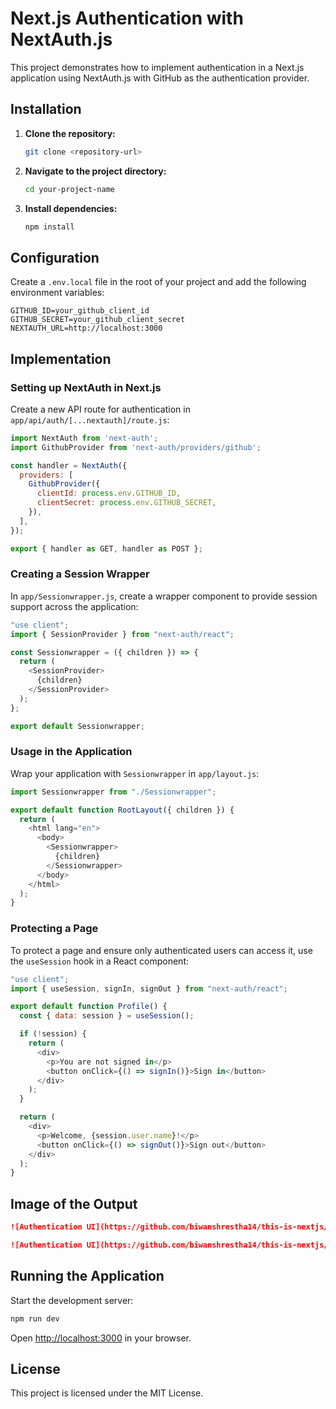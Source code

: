 # Next.js Authentication with NextAuth.js

This project demonstrates how to implement authentication in a Next.js application using NextAuth.js with GitHub as the authentication provider.

## Installation

1. **Clone the repository:**
   ```bash
   git clone <repository-url>
   ```
2. **Navigate to the project directory:**
   ```bash
   cd your-project-name
   ```
3. **Install dependencies:**
   ```bash
   npm install
   ```

## Configuration

Create a `.env.local` file in the root of your project and add the following environment variables:

```env
GITHUB_ID=your_github_client_id
GITHUB_SECRET=your_github_client_secret
NEXTAUTH_URL=http://localhost:3000
```

## Implementation

### Setting up NextAuth in Next.js

Create a new API route for authentication in `app/api/auth/[...nextauth]/route.js`:

```javascript
import NextAuth from 'next-auth';
import GithubProvider from 'next-auth/providers/github';

const handler = NextAuth({
  providers: [
    GithubProvider({
      clientId: process.env.GITHUB_ID,
      clientSecret: process.env.GITHUB_SECRET,
    }),
  ],
});

export { handler as GET, handler as POST };
```

### Creating a Session Wrapper

In `app/Sessionwrapper.js`, create a wrapper component to provide session support across the application:

```javascript
"use client";
import { SessionProvider } from "next-auth/react";

const Sessionwrapper = ({ children }) => {
  return (
    <SessionProvider>
      {children}
    </SessionProvider>
  );
};

export default Sessionwrapper;
```

### Usage in the Application

Wrap your application with `Sessionwrapper` in `app/layout.js`:

```javascript
import Sessionwrapper from "./Sessionwrapper";

export default function RootLayout({ children }) {
  return (
    <html lang="en">
      <body>
        <Sessionwrapper>
          {children}
        </Sessionwrapper>
      </body>
    </html>
  );
}
```

### Protecting a Page

To protect a page and ensure only authenticated users can access it, use the `useSession` hook in a React component:

```javascript
"use client";
import { useSession, signIn, signOut } from "next-auth/react";

export default function Profile() {
  const { data: session } = useSession();

  if (!session) {
    return (
      <div>
        <p>You are not signed in</p>
        <button onClick={() => signIn()}>Sign in</button>
      </div>
    );
  }

  return (
    <div>
      <p>Welcome, {session.user.name}!</p>
      <button onClick={() => signOut()}>Sign out</button>
    </div>
  );
}
```

## Image of the Output


   ```md
   ![Authentication UI](https://github.com/biwanshrestha14/this-is-nextjs/blob/main/auth-js/assets/login.png?raw=true)
   ```
   ```md
   ![Authentication UI](https://github.com/biwanshrestha14/this-is-nextjs/blob/main/auth-js/assets/loggedin.png?raw=true)
   ```

## Running the Application

Start the development server:

```bash
npm run dev
```

Open [http://localhost:3000](http://localhost:3000) in your browser.

## License

This project is licensed under the MIT License.

